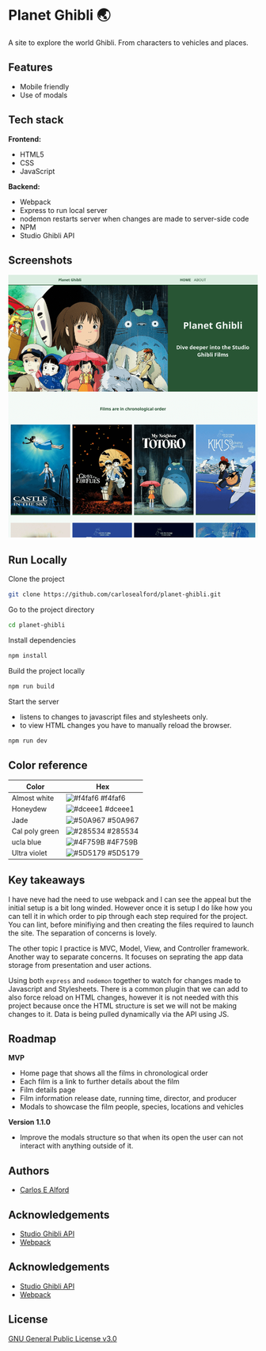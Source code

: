 # Planet Ghibli 🌏

A site to explore the world Ghibli. From characters to vehicles and places.

## Features

- Mobile friendly
- Use of modals

## Tech stack

**Frontend:**

- HTML5
- CSS
- JavaScript

**Backend:**

- Webpack
- Express to run local server
- nodemon restarts server when changes are made to server-side code
- NPM
- Studio Ghibli API

## Screenshots

![Planet Ghibli screenshot](screenshot.png "Screenshot")

## Run Locally

Clone the project

```bash
git clone https://github.com/carlosealford/planet-ghibli.git
```

Go to the project directory

```bash
cd planet-ghibli
```

Install dependencies

```bash
npm install
```

Build the project locally

```bash
npm run build
```

Start the server

- listens to changes to javascript files and stylesheets only.
- to view HTML changes you have to manually reload the browser.

```bash
npm run dev
```

## Color reference

| Color             | Hex                                                                |
| ----------------- | ------------------------------------------------------------------ |
| Almost white | ![#f4faf6](https://via.placeholder.com/10/f4faf6?text=+) #f4faf6 |
| Honeydew | ![#dceee1](https://via.placeholder.com/10/dceee1?text=+) #dceee1 |
| Jade | ![#50A967](https://via.placeholder.com/10/50A967?text=+) #50A967 |
| Cal poly green| ![#285534](https://via.placeholder.com/10/285534?text=+) #285534 |
| ucla blue | ![#4F759B](https://via.placeholder.com/10/4F759B?text=+) #4F759B |
| Ultra violet | ![#5D5179](https://via.placeholder.com/10/5D5179?text=+) #5D5179 |

## Key takeaways

I have neve had the need to use webpack and I can see the appeal but the initial setup is a bit long winded.
However once it is setup I do like how you can tell it in which order to pip through each step required for the project.
You can lint, before minifiying and then creating the files required to launch the site. The separation of concerns is lovely.

The other topic I practice is MVC, Model, View, and Controller framework. Another way to separate concerns.
It focuses on seprating the app data storage from presentation and user actions.

Using both `express` and `nodemon` together to watch for changes made to Javascript and Stylesheets.
There is a common plugin that we can add to also force reload on HTML changes, however it is not needed with this project because once the HTML structure is set we will not be making changes to it. Data is being pulled dynamically via the API using JS.

## Roadmap

**MVP**

- Home page that shows all the films in chronological order
- Each film is a link to further details about the film
- Film details page
- Film information release date, running time, director, and producer
- Modals to showcase the film people, species, locations and vehicles

**Version 1.1.0**

- Improve the modals structure so that when its open the user can not interact with anything outside of it.

## Authors

- [Carlos E Alford](https://carlosealford.com)

## Acknowledgements

- [Studio Ghibli API](https://ghibliapi.vercel.app/)
- [Webpack](https://webpack.js.org/)

## Acknowledgements

- [Studio Ghibli API](https://ghibliapi.vercel.app/)
- [Webpack](https://webpack.js.org/)

## License
[GNU General Public License v3.0](License)
